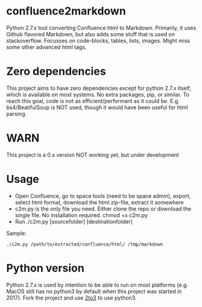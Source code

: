 # confluence2markdown
Python 2.7.x tool converting Confluence html to Markdown. Primarily, it uses Github flavored Markdown, but also adds some stuff that is used on stackoverflow. Focusses on code-blocks, tables, lists, images. Might miss some other advanced html tags.

# Zero dependencies
This project aims to have zero dependencies except for python 2.7.x itself, which is available on most systems. No extra packages, pip, or similar. To reach this goal, code is not as efficient/performant as it could be. E.g. bs4/BeatifulSoup is NOT used, though it would have been useful for html parsing. 

# WARN
This project is a 0.x version NOT working yet, but under development

# Usage
- Open Confluence, go to space tools (need to be space admin), export, select html format, download the html zip-file, extract it somewhere
- c2m.py is the only file you need. Either clone the repo or download the single file. No installation required. chmod +x c2m.py
- Run ./c2m.py [sourcefolder] [destinationfolder]

Sample:
```
./c2m.py /path/to/extracted/confluence/html/ /tmp/markdown
```

# Python version
Python 2.7.x is used by intention to be able to run on most platforms (e.g. MacOS still has no python3 by default when this project was started in 2017). Fork the project and use [2to3](https://docs.python.org/2/library/2to3.html) to use python3.


